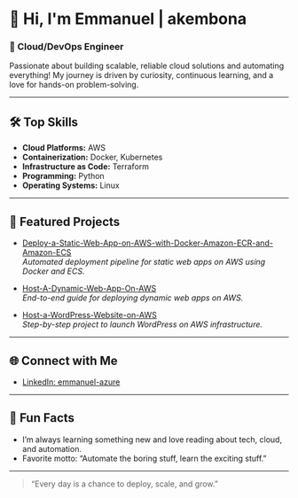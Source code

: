 
# 👋 Hi, I'm Emmanuel | akembona

### 🚀 Cloud/DevOps Engineer

Passionate about building scalable, reliable cloud solutions and automating everything! My journey is driven by curiosity, continuous learning, and a love for hands-on problem-solving.

---

## 🛠️ Top Skills

- **Cloud Platforms:** AWS
- **Containerization:** Docker, Kubernetes
- **Infrastructure as Code:** Terraform
- **Programming:** Python
- **Operating Systems:** Linux

---

## 🌟 Featured Projects

- [Deploy-a-Static-Web-App-on-AWS-with-Docker-Amazon-ECR-and-Amazon-ECS](https://github.com/akembona/Deploy-a-Static-Web-App-on-AWS-with-Docker-Amazon-ECR-and-Amazon-ECS)  
  *Automated deployment pipeline for static web apps on AWS using Docker and ECS.*


- [Host-A-Dynamic-Web-App-On-AWS](https://github.com/akembona/Host-A-Dynamic-Web-App-On-AWS)  
  *End-to-end guide for deploying dynamic web apps on AWS.*

- [Host-a-WordPress-Website-on-AWS](https://github.com/akembona/Host-a-WordPress-Website-on-AWS)  
  *Step-by-step project to launch WordPress on AWS infrastructure.*

---

## 🌐 Connect with Me

- [LinkedIn: emmanuel-azure](https://www.linkedin.com/in/emmanuel-azure/)

---

## 🎯 Fun Facts

- I’m always learning something new and love reading about tech, cloud, and automation.
- Favorite motto: “Automate the boring stuff, learn the exciting stuff.”

---

> “Every day is a chance to deploy, scale, and grow.”

